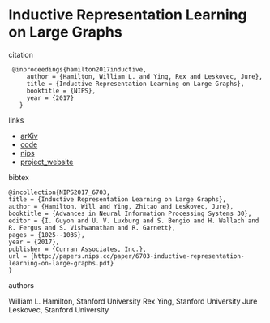 # Inductive Representation Learning on Large Graphs

citation

```
 @inproceedings{hamilton2017inductive,
     author = {Hamilton, William L. and Ying, Rex and Leskovec, Jure},
     title = {Inductive Representation Learning on Large Graphs},
     booktitle = {NIPS},
     year = {2017}
   }
```

links
- [arXiv](https://arxiv.org/abs/1706.02216)
- [code](https://github.com/williamleif/GraphSAGE)
- [nips](http://papers.nips.cc/paper/6703-inductive-representation-learning-on-large-graphs)
- [project_website](http://snap.stanford.edu/graphsage/)

bibtex

```
@incollection{NIPS2017_6703,
title = {Inductive Representation Learning on Large Graphs},
author = {Hamilton, Will and Ying, Zhitao and Leskovec, Jure},
booktitle = {Advances in Neural Information Processing Systems 30},
editor = {I. Guyon and U. V. Luxburg and S. Bengio and H. Wallach and R. Fergus and S. Vishwanathan and R. Garnett},
pages = {1025--1035},
year = {2017},
publisher = {Curran Associates, Inc.},
url = {http://papers.nips.cc/paper/6703-inductive-representation-learning-on-large-graphs.pdf}
}
```
authors

William L. Hamilton, Stanford University
Rex Ying, Stanford University
Jure Leskovec, Stanford University
